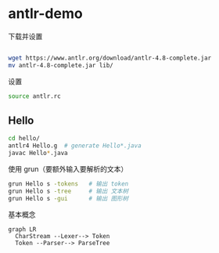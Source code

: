 # antlr-demo

下载并设置

```sh

wget https://www.antlr.org/download/antlr-4.8-complete.jar
mv antlr-4.8-complete.jar lib/
```

设置

```sh
source antlr.rc
```

## Hello

```sh
cd hello/
antlr4 Hello.g  # generate Hello*.java
javac Hello*.java
```

使用 grun（要额外输入要解析的文本）

```sh
grun Hello s -tokens   # 输出 token
grun Hello s -tree     # 输出 文本树
grun Hello s -gui      # 输出 图形树
```

基本概念

```mermaid
graph LR
  CharStream --Lexer--> Token
  Token --Parser--> ParseTree
```

